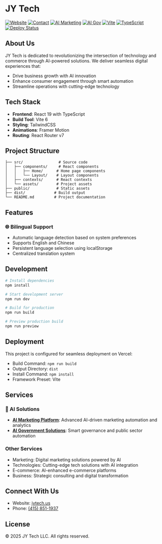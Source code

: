 # JY Tech

[![Website](https://img.shields.io/badge/Website-jytech.us-blue)](https://www.jytech.us)
[![Contact](https://img.shields.io/badge/Contact-415--851--1937-green)](tel:4158511937)
[![AI Marketing](https://img.shields.io/badge/AI%20Marketing-Visit-orange)](https://ai-marketing.jytech.us)
[![AI Gov](https://img.shields.io/badge/AI%20Gov-Visit-purple)](https://ai-gov.jytech.us)
[![Vite](https://img.shields.io/badge/Built%20with-Vite-646CFF)](https://vitejs.dev)
[![TypeScript](https://img.shields.io/badge/TypeScript-007ACC)](https://www.typescriptlang.org/)
[![Deploy Status](https://img.shields.io/badge/deploy-ready-success)](https://vercel.com)

## About Us

JY Tech is dedicated to revolutionizing the intersection of technology and commerce through AI-powered solutions. We deliver seamless digital experiences that:

- Drive business growth with AI innovation
- Enhance consumer engagement through smart automation
- Streamline operations with cutting-edge technology

## Tech Stack

- **Frontend**: React 19 with TypeScript
- **Build Tool**: Vite 6
- **Styling**: TailwindCSS
- **Animations**: Framer Motion
- **Routing**: React Router v7

## Project Structure

```plaintext
├── src/                # Source code
│   ├── components/     # React components
│   │   ├── Home/      # Home page components
│   │   └── Layout/    # Layout components
│   ├── contexts/      # React contexts
│   └── assets/        # Project assets
├── public/            # Static assets
├── dist/             # Build output
└── README.md         # Project documentation
```

## Features

### 🌐 Bilingual Support

- Automatic language detection based on system preferences
- Supports English and Chinese
- Persistent language selection using localStorage
- Centralized translation system

## Development

```bash
# Install dependencies
npm install

# Start development server
npm run dev

# Build for production
npm run build

# Preview production build
npm run preview
```

## Deployment

This project is configured for seamless deployment on Vercel:

- Build Command: `npm run build`
- Output Directory: `dist`
- Install Command: `npm install`
- Framework Preset: Vite

## Services

### 🤖 AI Solutions

- **[AI Marketing Platform](https://ai-marketing.jytech.us)**: Advanced AI-driven marketing automation and analytics
- **[AI Government Solutions](https://ai-gov.jytech.us/Sienovo)**: Smart governance and public sector automation

### Other Services

- Marketing: Digital marketing solutions powered by AI
- Technologies: Cutting-edge tech solutions with AI integration
- E-commerce: AI-enhanced e-commerce platforms
- Business: Strategic consulting and digital transformation

## Connect With Us

- Website: [jytech.us](https://www.jytech.us)
- Phone: [(415) 851-1937](tel:4158511937)

## License

© 2025 JY Tech LLC. All rights reserved.
